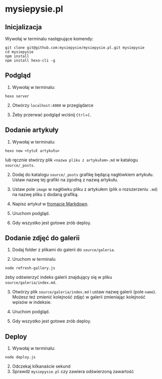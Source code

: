 # mysiepysie.pl

## Inicjalizacja

Wywołaj w terminalu następujące komendy:

```
git clone git@github.com:mysiepysie/mysiepysie.pl.git mysiepysie
cd mysiepysie
npm install
npm install hexo-cli -g
```

## Podgląd

1. Wywołaj w terminalu:
```
hexo server
```
2. Otwórzy `localhost:4000` w przeglądarce

3. Żeby przerwać podgląd wciśnij `Ctrl`+`C`.

## Dodanie artykuły

1. Wywołaj w terminalu:
```
hexo new <tytuł artykułu>
```
lub ręcznie stwórzy plik `<nazwa pliku z artykułem>.md` w katalogu `source/_posts`.

2. Dodaj do katalogu `source/_posts` grafikę będącą nagłówkiem artykułu. Ustaw nazwę tej grafiki na zgodną z nazwą artykułu.

3. Ustaw pole `image` w nagłówku pliku z artykułem (plik o rozszerzeniu `.md`) na nazwę pliku z dodaną grafiką.

4. Napisz artykuł w [fromacie Markdown](https://www.markdownguide.org/basic-syntax/).

5. Uruchom podgląd.

6. Gdy wszystko jest gotowe zrób deploy.

## Dodanie zdjęć do galerii

1. Dodaj folder z plikami do galerii do `source/galeria`.

2. Uruchom w terminalu 
```
node refresh-gallery.js
```
żeby odświerzyć indeks galerii znajdujący się w pliku `source/galeria/index.md`.

3. Otwórzy plik `source/galeria/index.md` i ustaw nazwę galerii (pole `name`). Możesz też zmienić kolejność zdjęć w galerii zmieniając kolejność wpisów w indeksie.

4. Uruchom podgląd.

5. Gdy wszystko jest gotowe zrób deploy.

## Deploy

1. Wywołaj w terminalu:
```
node deploy.js
```
2. Odczekaj kilkanaście sekund
3. Sprawdź `mysiepysie.pl` czy zawiera odświerzoną zawartość
